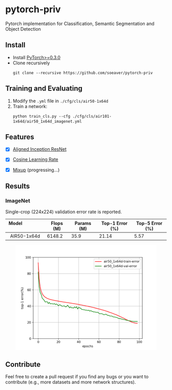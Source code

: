 # pytorch-priv
Pytorch implementation for Classification, Semantic Segmentation and Object Detection


## Install
* Install [PyTorch>=0.3.0](http://pytorch.org/)
* Clone recursively
  ```
  git clone --recursive https://github.com/soeaver/pytorch-priv
  ```


## Training and Evaluating
1. Modify the `.yml` file in `./cfg/cls/air50-1x64d`
2. Train a network:
     ```
     python train_cls.py --cfg ./cfg/cls/air101-1x64d/air50_1x64d_imagenet.yml 
     ```
     
     
## Features
- [x] [Aligned Inception ResNet](https://arxiv.org/abs/1703.06211)
- [x] [Cosine Learning Rate](https://arxiv.org/pdf/1707.06990.pdf) 
- [x] [Mixup](https://arxiv.org/pdf/1710.09412.pdf) (progressing...)


## Results

### ImageNet
Single-crop (224x224) validation error rate is reported. 

| Model                       | Flops (M) | Params (M) | Top-1 Error (%) | Top-5 Error (%)  |
| :-------------------------: | --------- |----------- | --------------- | ---------------- |
| AIR50-1x64d                 | 6148.2    | 35.9       | 21.14           | 5.57            |

<div align='center'>
  <img src='data/images/air50_1x64d_curve.png' height='330px'>
</div> 


## Contribute
Feel free to create a pull request if you find any bugs or you want to contribute (e.g., more datasets and more network structures).
